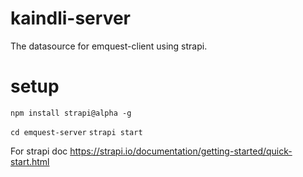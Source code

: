 # kaindli-server

The datasource for emquest-client using strapi.

# setup
`npm install strapi@alpha -g`

`cd emquest-server`
`strapi start`

For strapi doc https://strapi.io/documentation/getting-started/quick-start.html
